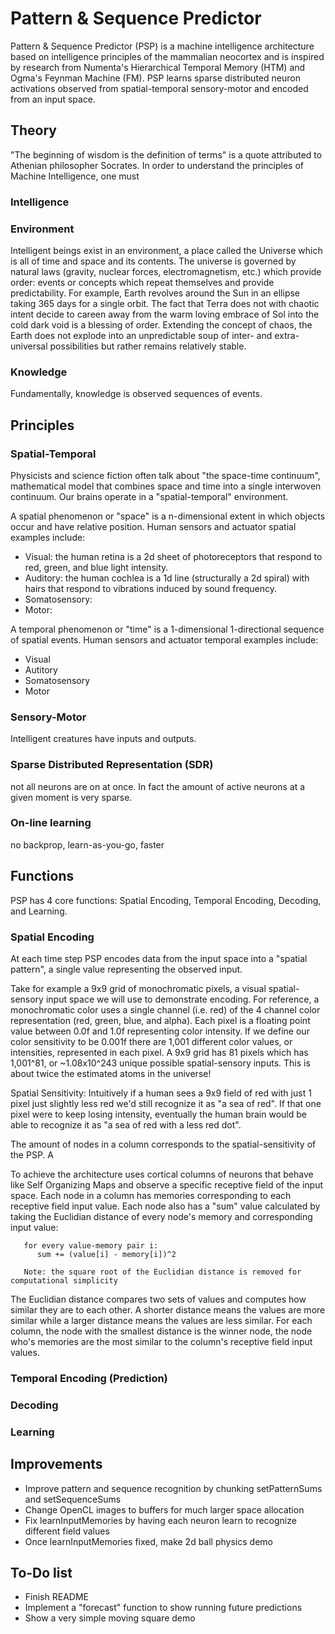 # Pattern & Sequence Predictor

Pattern & Sequence Predictor (PSP) is a machine intelligence architecture based on intelligence principles of the mammalian neocortex and is inspired by research from Numenta's Hierarchical Temporal Memory (HTM) and Ogma's Feynman Machine (FM).  PSP learns sparse distributed neuron activations observed from spatial-temporal sensory-motor  and encoded from an input space.

## Theory

"The beginning of wisdom is the definition of terms" is a quote attributed to Athenian philosopher Socrates.  In order to understand the principles of Machine Intelligence, one must 

### Intelligence

### Environment

Intelligent beings exist in an environment, a place called the Universe which is all of time and space and its contents.  The universe is governed by natural laws (gravity, nuclear forces, electromagnetism, etc.) which provide order: events or concepts which repeat themselves and provide predictability.  For example, Earth revolves around the Sun in an ellipse taking 365 days for a single orbit.  The fact that Terra does not with chaotic intent decide to careen away from the warm loving embrace of Sol into the cold dark void is a blessing of order.  Extending the concept of chaos, the Earth does not explode into an unpredictable soup of inter- and extra-universal possibilities but rather remains relatively stable.



### Knowledge

Fundamentally, knowledge is observed sequences of events.


## Principles

### Spatial-Temporal

Physicists and science fiction often talk about "the space-time continuum",  mathematical model that combines space and time into a single interwoven continuum.  Our brains operate in a "spatial-temporal" environment.

A spatial phenomenon or "space" is a n-dimensional extent in which objects occur and have relative position.  Human sensors and actuator spatial examples include:
- Visual: the human retina is a 2d sheet of photoreceptors that respond to red, green, and blue light intensity.
- Auditory: the human cochlea is a 1d line (structurally a 2d spiral) with hairs that respond to vibrations induced by sound frequency.
- Somatosensory: 
- Motor: 

A temporal phenomenon or "time" is a 1-dimensional 1-directional sequence of spatial events.  Human sensors and actuator temporal examples include:
- Visual
- Autitory
- Somatosensory
- Motor

### Sensory-Motor

Intelligent creatures have inputs and outputs.

### Sparse Distributed Representation (SDR) 

not all neurons are on at once.  In fact the amount of active neurons at a given moment is very sparse.

### On-line learning

no backprop, learn-as-you-go, faster

## Functions

PSP has 4 core functions: Spatial Encoding, Temporal Encoding, Decoding, and Learning.

### Spatial Encoding

At each time step PSP encodes data from the input space into a "spatial pattern", a single value representing the observed input.



Take for example a 9x9 grid of monochromatic pixels, a visual spatial-sensory input space we will use to demonstrate encoding.  For reference, a monochromatic color uses a single channel (i.e. red) of the 4 channel color representation (red, green, blue, and alpha).  Each pixel is a floating point value between 0.0f and 1.0f representing color intensity.  If we define our color sensitivity to be 0.001f there are 1,001 different color values, or intensities, represented in each pixel.  A 9x9 grid has 81 pixels which has 1,001^81, or ~1.08x10^243 unique possible spatial-sensory inputs.  This is about twice the estimated atoms in the universe!

Spatial Sensitivity:  Intuitively if a human sees a 9x9 field of red with just 1 pixel just slightly less red we'd still recognize it as "a sea of red".  If that one pixel were to keep losing intensity, eventually the human brain would be able to recognize it as "a sea of red with a less red dot".  

The amount of nodes in a column corresponds to the spatial-sensitivity of the PSP.  A 


To achieve the architecture uses cortical columns of neurons that behave like Self Organizing Maps and observe a specific receptive field of the input space.  Each node in a column has memories corresponding to each receptive field input value.  Each node also has a "sum" value calculated by taking the Euclidian distance of every node's memory and corresponding input value:
```
   for every value-memory pair i:
      sum += (value[i] - memory[i])^2
      
   Note: the square root of the Euclidian distance is removed for computational simplicity
```

The Euclidian distance compares two sets of values and computes how similar they are to each other.  A shorter distance means the values are more similar while a larger distance means the values are less similar.  For each column, the node with the smallest distance is the winner node, the node who's memories are the most similar to the column's receptive field input values.

### Temporal Encoding (Prediction)

### Decoding

### Learning

## Improvements
- Improve pattern and sequence recognition by chunking setPatternSums and setSequenceSums
- Change OpenCL images to buffers for much larger space allocation
- Fix learnInputMemories by having each neuron learn to recognize different field values
- Once learnInputMemories fixed, make 2d ball physics demo



## To-Do list
- Finish README
- Implement a "forecast" function to show running future predictions
- Show a very simple moving square demo
